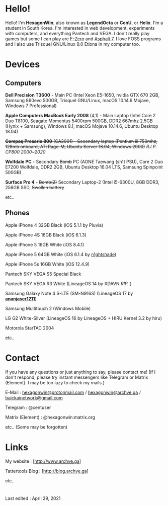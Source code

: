 # Hello!

Hello! I'm **HexagonWin**, also known as **LegendOcta** or **CenU**, or **Helix**. I'm a student in South Korea. I'm interested in web development, experiments with computers, and everything Pantech and VEGA.
I don't really play games but some I can play are [F-Zero](https://en.wikipedia.org/wiki/F-Zero_%28video_game%29) and [Asphalt 7](https://en.wikipedia.org/wiki/Asphalt_7:_Heat). I love FOSS programs and I also use Trisquel GNU/Linux 9.0 Etiona in my computer too.

# Devices

## Computers
**Dell Precision T3600** - Main PC (Intel Xeon E5-1650, nvidia GTX 670 2GB, Samsung 860evo 500GB, Trisquel GNU/Linux, macOS 10.14.6 Mojave, Windows 7 Professional)

**Apple Computers MacBook Early 2008** (4,1) - Main Laptop (Intel Core 2 Duo T8100, Seagate Momentus 5400rpm 500GB, DDR2 667mhz 2.5GB (Hynix + Samsung), Windows 8.1, macOS Mojave 10.14.6, Ubuntu Desktop 18.04)

~~**Compaq Presario 800** (CA2001) - Secondary laptop (Pentium iii 750mhz, 128mb onboard, ATi Rage-M, Ubuntu Server 18.04, Windows 2000)~~ *R.I.P. CP800 2000~2020*

**Wolfdale PC** - Secondary ~~Bomb~~ PC (AONE Taewang (sh1t PSU), Core 2 Duo E7200 Wolfdale, DDR2 2GB, Ubuntu Desktop 16.04 LTS, Samsung Spinpoint 500GB)

**Surface Pro 4** - ~~Bomb(2)~~ Secondary Laptop-2 (Intel i5-6300U, 8GB DDR3, 256GB SSD, ~~Swollen battery~~

 etc..

## Phones
Apple iPhone 4 32GB Black (iOS 5.1.1 by Pluvia)

Apple iPhone 4S 16GB Black (iOS 6.1.3)

Apple iPhone 5 16GB White (iOS 8.4.1)

Apple iPhone 5 64GB White (iOS 6.1.4 by [n1ghtshade](http://github.com/synackuk/n1ghtshade/))

Apple iPhone 5s 16GB White (iOS 12.4.9)

Pantech SKY VEGA S5 Special Black

Pantech SKY VEGA R3 White (LineageOS 14 by ~~XDAVN~~ *RIP..*)

Samsung Galaxy Note 4 S-LTE (SM-N916S) (LineageOS 17 by **[ananjaser1211](https://forum.xda-developers.com/m/4637718/)**)

Samsung Multitouch 2 (Windows Mobile)

LG G2 White-Silver (LineageOS 16 by LineageOS + HIRU Kernel 3.2 by hiru)

Motorola StarTAC 2004

etc..


# Contact

If you have any questions or just anything to say, please contact me!
(If I don't respond, please try instant messengers like Telegram or Matrix (Element). I may be too lazy to check my mails.)

E-Mail : hexagonwin@protonmail.com / hexagonwin@archve.ga / baickainetwork@gmail.com

Telegram : @centuser

Matrix (Element) : @hexagonwin:matrix.org

etc.. (Some may be forgotten)

# Links

My website : [http://www.archve.ga]

Tattertools Blog : [http://blog.archve.ga]

etc..

# 
Last edited : April 29, 2021
